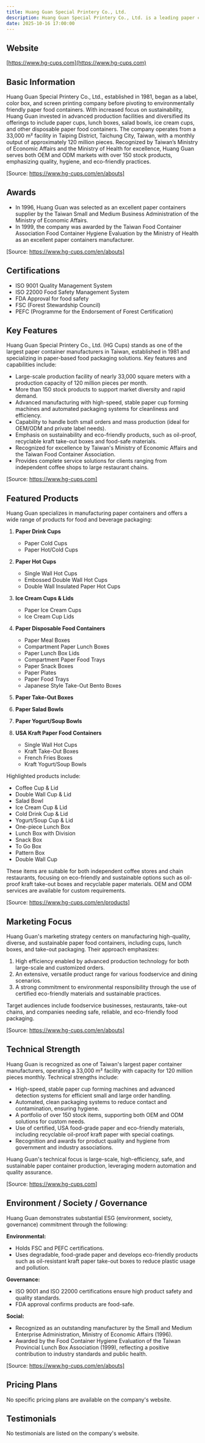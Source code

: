 ```yaml
---
title: Huang Guan Special Printery Co., Ltd.
description: Huang Guan Special Printery Co., Ltd. is a leading paper container manufacturer in Taiwan, offering a wide variety of sustainable food packaging solutions such as paper cups, meal boxes, and take-out containers for customers worldwide.
date: 2025-10-16 17:00:00
---
```


## Website

[https://www.hg-cups.com](https://www.hg-cups.com)

## Basic Information

Huang Guan Special Printery Co., Ltd., established in 1981, began as a label, color box, and screen printing company before pivoting to environmentally friendly paper food containers. With increased focus on sustainability, Huang Guan invested in advanced production facilities and diversified its offerings to include paper cups, lunch boxes, salad bowls, ice cream cups, and other disposable paper food containers. The company operates from a 33,000 m² facility in Taiping District, Taichung City, Taiwan, with a monthly output of approximately 120 million pieces. Recognized by Taiwan’s Ministry of Economic Affairs and the Ministry of Health for excellence, Huang Guan serves both OEM and ODM markets with over 150 stock products, emphasizing quality, hygiene, and eco-friendly practices.

[Source: https://www.hg-cups.com/en/abouts]

## Awards

- In 1996, Huang Guan was selected as an excellent paper containers supplier by the Taiwan Small and Medium Business Administration of the Ministry of Economic Affairs.
- In 1999, the company was awarded by the Taiwan Food Container Association Food Container Hygiene Evaluation by the Ministry of Health as an excellent paper containers manufacturer.

[Source: https://www.hg-cups.com/en/abouts]

## Certifications

- ISO 9001 Quality Management System
- ISO 22000 Food Safety Management System
- FDA Approval for food safety
- FSC (Forest Stewardship Council)
- PEFC (Programme for the Endorsement of Forest Certification)

## Key Features

Huang Guan Special Printery Co., Ltd. (HG Cups) stands as one of the largest paper container manufacturers in Taiwan, established in 1981 and specializing in paper-based food packaging solutions. Key features and capabilities include:

- Large-scale production facility of nearly 33,000 square meters with a production capacity of 120 million pieces per month.
- More than 150 stock products to support market diversity and rapid demand.
- Advanced manufacturing with high-speed, stable paper cup forming machines and automated packaging systems for cleanliness and efficiency.
- Capability to handle both small orders and mass production (ideal for OEM/ODM and private label needs).
- Emphasis on sustainability and eco-friendly products, such as oil-proof, recyclable kraft take-out boxes and food-safe materials.
- Recognized for excellence by Taiwan's Ministry of Economic Affairs and the Taiwan Food Container Association.
- Provides complete service solutions for clients ranging from independent coffee shops to large restaurant chains.

[Source: https://www.hg-cups.com]

## Featured Products

Huang Guan specializes in manufacturing paper containers and offers a wide range of products for food and beverage packaging:

1. **Paper Drink Cups**
   - Paper Cold Cups
   - Paper Hot/Cold Cups

2. **Paper Hot Cups**
   - Single Wall Hot Cups
   - Embossed Double Wall Hot Cups
   - Double Wall Insulated Paper Hot Cups

3. **Ice Cream Cups & Lids**
   - Paper Ice Cream Cups
   - Ice Cream Cup Lids

4. **Paper Disposable Food Containers**
   - Paper Meal Boxes
   - Compartment Paper Lunch Boxes
   - Paper Lunch Box Lids
   - Compartment Paper Food Trays
   - Paper Snack Boxes
   - Paper Plates
   - Paper Food Trays
   - Japanese Style Take-Out Bento Boxes

5. **Paper Take-Out Boxes**
6. **Paper Salad Bowls**
7. **Paper Yogurt/Soup Bowls**
8. **USA Kraft Paper Food Containers**
   - Single Wall Hot Cups
   - Kraft Take-Out Boxes
   - French Fries Boxes
   - Kraft Yogurt/Soup Bowls

Highlighted products include:
- Coffee Cup & Lid
- Double Wall Cup & Lid
- Salad Bowl
- Ice Cream Cup & Lid
- Cold Drink Cup & Lid
- Yogurt/Soup Cup & Lid
- One-piece Lunch Box
- Lunch Box with Division
- Snack Box
- To Go Box
- Pattern Box
- Double Wall Cup

These items are suitable for both independent coffee stores and chain restaurants, focusing on eco-friendly and sustainable options such as oil-proof kraft take-out boxes and recyclable paper materials. OEM and ODM services are available for custom requirements.

[Source: https://www.hg-cups.com/en/products]

## Marketing Focus

Huang Guan's marketing strategy centers on manufacturing high-quality, diverse, and sustainable paper food containers, including cups, lunch boxes, and take-out packaging. Their approach emphasizes:

1. High efficiency enabled by advanced production technology for both large-scale and customized orders.
2. An extensive, versatile product range for various foodservice and dining scenarios.
3. A strong commitment to environmental responsibility through the use of certified eco-friendly materials and sustainable practices.

Target audiences include foodservice businesses, restaurants, take-out chains, and companies needing safe, reliable, and eco-friendly food packaging.

[Source: https://www.hg-cups.com/en/abouts]

## Technical Strength

Huang Guan is recognized as one of Taiwan's largest paper container manufacturers, operating a 33,000 m² facility with capacity for 120 million pieces monthly. Technical strengths include:

- High-speed, stable paper cup forming machines and advanced detection systems for efficient small and large order handling.
- Automated, clean packaging systems to reduce contact and contamination, ensuring hygiene.
- A portfolio of over 150 stock items, supporting both OEM and ODM solutions for custom needs.
- Use of certified, USA food-grade paper and eco-friendly materials, including recyclable oil-proof kraft paper with special coatings.
- Recognition and awards for product quality and hygiene from government and industry associations.

Huang Guan's technical focus is large-scale, high-efficiency, safe, and sustainable paper container production, leveraging modern automation and quality assurance.

[Source: https://www.hg-cups.com]

## Environment / Society / Governance

Huang Guan demonstrates substantial ESG (environment, society, governance) commitment through the following:

**Environmental:**
- Holds FSC and PEFC certifications.
- Uses degradable, food-grade paper and develops eco-friendly products such as oil-resistant kraft paper take-out boxes to reduce plastic usage and pollution.

**Governance:**
- ISO 9001 and ISO 22000 certifications ensure high product safety and quality standards.
- FDA approval confirms products are food-safe.

**Social:**
- Recognized as an outstanding manufacturer by the Small and Medium Enterprise Administration, Ministry of Economic Affairs (1996).
- Awarded by the Food Container Hygiene Evaluation of the Taiwan Provincial Lunch Box Association (1999), reflecting a positive contribution to industry standards and public health.

[Source: https://www.hg-cups.com/en/abouts]

## Pricing Plans

No specific pricing plans are available on the company's website.

## Testimonials

No testimonials are listed on the company's website.